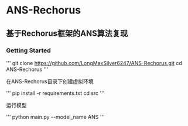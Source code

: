 # ANS-Rechorus
## 基于Rechorus框架的ANS算法复现
### Getting Started

'''
git clone https://github.com/LongMaxSilver6247/ANS-Rechorus.git
cd ANS-Rechorus
'''

在ANS-Rechorus目录下创建虚拟环境

'''
pip install -r requirements.txt
cd src
'''
  
运行模型

'''
python main.py --model_name ANS
'''
